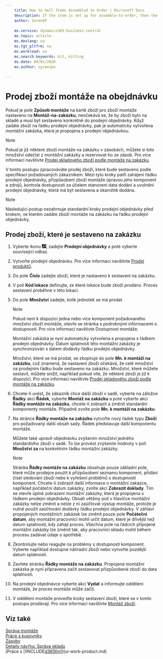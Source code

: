 ```yaml
---
    title: How to Sell Items Assembled to Order | Microsoft Docs
    description: If the item is set up for assemble-to-order, then the item is not expected to be in inventory, and it must be assembled specifically to a sales order. When you enter the item on a sales order line, then an assembly order is automatically created and linked to the sales order.
    author: SorenGP

    ms.service: dynamics365-business-central
    ms.topic: article
    ms.devlang: na
    ms.tgt_pltfrm: na
    ms.workload: na
    ms.search.keywords: kit, kitting
    ms.date: 04/01/2020
    ms.author: sgroespe

---
```

# Prodej zboží montáže na obejdnávku
Pokud je pole **Způsob montáže** na kartě zboží pro zboží montáže nastaveno na **Montáž-na-zakázku**, neočekává se, že by zboží bylo na skladě a musí být sestaveno konkrétně do prodejní objednávky. Když zadáte zboží na řádku prodejní objednávky, pak je automaticky vytvořena montážní zakázka, která je propojena s prodejní objednávkou.

> [!NOTE]
> Pokud je již některé zboží montáže na zakázku v zásobách, můžete si toto množství odečíst z montážní zakázky a rezervovat ho ze zásob. Pro více informací navštivte [Prodej skladového zboží podle montáže na zakázku](assembly-how-to-sell-assemble-to-order-items-and-inventory-items-together.md).

V tomto postupu zpracováváte prodej zboží, které bude sestaveno podle specifikací požadovaných zákazníkem. Mezi tyto kroky patří zahájení řádku prodejní objednávky, přizpůsobení zboží montáže úpravou jeho komponent a zdrojů, kontrola dostupnosti za účelem stanovení data dodání a uvolnění prodejní objednávky, která má být sestavena a okamžitě dodána.

> [!NOTE]
> Následující postup nezahrnuje standardní kroky prodejní objednávky před krokem, ve kterém zadáte zboží montáže na zakázku na řádku prodejní objednávky.

## Prodej zboží, které je sestaveno na zakázku
1. Vyberte ikonu ![Žárovky, která otevře funkci Řekněte mi](media/ui-search/search_small.png "Řekněte mi, co chcete dělat"), zadejte **Prodejní objednávky** a poté vyberte související odkaz.
2. Vytvořte prodejní objednávku. Pro více informací navštivte [Prodej produktů](sales-how-sell-products.md).
3. Do pole **Číslo** zadejte zboží, které je nastaveno k sestavení na zakázku.
4. V poli **Kód lokace** definujte, ze které lokace bude zboží prodáno. Proces sestavení proběhne v této lokaci.
5. Do pole **Množství** zadejte, kolik jednotek se má prodat.

   > [!NOTE]
   > Pokud není k dispozici jedna nebo více komponent požadovaného množství zboží montáže, otevře se stránka s podrobnými informacemi o dostupnosti. Pro více informací navštivte Dostupnost montáže.

   Montážní zakázka je nyní automaticky vytvořena a propojena s řádkem prodejní objednávky. Datum splatnosti této montážní zakázky je synchronizován s datem dodávky řádku prodejní objednávky.

   Množství, které se má prodat, se zkopíruje do pole **Mn.  k montáži na zakázku**, což znamená, že nastavení zboží očekává, že celé množství na prodejním řádku bude sestaveno na zakázku. Množství, které můžete sestavit, můžete snížit, například pokud víte, že některé zboží je již k dispozici. Pro více informací navštivte [Prodej skladového zboží podle montáže na zakázku](assembly-how-to-sell-inventory-items-in-assemble-to-order-flows.md).

6. Chcete-li uvést, že zákazník chce další zboží v sadě, vyberte na záložce **Řádky** akci **Řádek**, vyberte **Montáž na zakázku** a poté vyberte akci **Řádky montáže na zakázku**, chcete-li zobrazit a změnit standardní komponenty montáže. Případně zvolte pole **Mn.  k montáži na zakázku**.
7. Na stránce **Řádky montáže na zakázku** vytvořte nový řádek typu **Zboží** pro požadovaný další obsah sady. Řádek představuje další komponentu montáže.

   Můžete také upravit objednávku zvýšením množství jedného standardního zboží v sadě. To lze provést zvýšením hodnoty v poli **Množství za** na konkrétním řádku montážní zakázky.

   > [!NOTE]
   > Stránka **Řádky montáže na zakázku** obsahuje pouze základní pole, které může prodejce použít k přizpůsobení seznamu komponent, přidání čísel sledování zboží nebo k vyřešení problémů s dostupností komponent. Chcete-li zobrazit další informace o montážní zakázce, například počáteční datum zakázky, zvolte akci **Zobrazit doklady**. Tím se otevře úplné zobrazení montážní zakázky, která je propojena s řádkem prodejní objednávky. Obsah většiny polí v hlavičce montážní zakázky nelze změnit a nelze z ní zaúčtovat výstup montáže, protože je nutné použít zaúčtování dodávky řádku prodejní objednávky.
   > V záhlaví propojených montážních zakázek lze změnit pouze pole **Počáteční datum**, aby montážní pracovníci mohli určit datum, které je dřívější než datum splatnosti, kdy zahájí proces. Všechna pole na řádcích připojené montážní zakázky lze změnit tak, aby pracovníci skladu mohli během procesu zadávat údaje o spotřebě.
   > 
8. Zkontrolujte nebo reagujte na problémy s dostupností komponent. Vyberte například dostupné náhradní zboží nebo vytvořte pozdější datum splatnosti.
9. Zavřete stránku **Řádky montáže na zakázku**. Propojená montážní zakázka je nyní připravena začít sestavovat přizpůsobené zboží do data splatnosti.
10. Na prodejní objednávce vyberte akci **Vydat** a informujte oddělení montáže, že proces montáže může začít.
11. V oddělení montáže proveďte kroky sestavení zboží, které se v tomto postupu prodávají. Pro více informací navštivte [Montáž zboží](assembly-how-to-assemble-items.md).

## Viz také
[Správa montáže](assembly-assemble-items.md)  
[Práce s kusovníky](inventory-how-work-BOMs.md)  
[Zásoby](inventory-manage-inventory.md)  
[Detaily návrhu: Správa skladu](design-details-warehouse-management.md)  
[Práce s [!INCLUDE[d365fin](includes/d365fin_md.md)]](ui-work-product.md)

